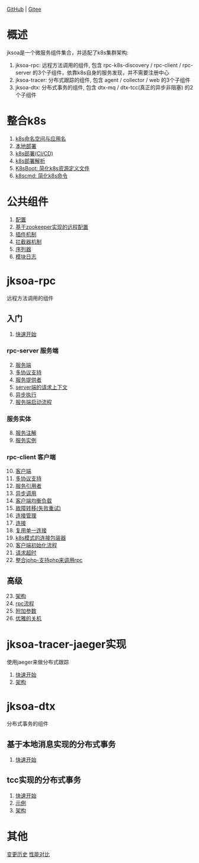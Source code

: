 [GitHub](https://github.com/shigebeyond/jksoa) | [Gitee](https://gitee.com/shigebeyond/jksoa) 

# 概述
jksoa是一个微服务组件集合，并适配了k8s集群架构:

1. jksoa-rpc: 远程方法调用的组件, 包含 rpc-k8s-discovery / rpc-client / rpc-server 的3个子组件，依靠k8s自身的服务发现，并不需要注册中心
2. jksoa-tracer: 分布式跟踪的组件, 包含 agent / collector / web 的3个子组件
3. jksoa-dtx: 分布式事务的组件, 包含 dtx-mq / dtx-tcc(真正的异步非阻塞) 的2个子组件

# 整合k8s
1. [k8s命名空间与应用名](https://github.com/shigebeyond/jkutil/blob/master/doc/ns_app.cn.md)
2. [本地部署](doc/deploy-local.md)
3. [k8s部署(CI/CD)](doc/deploy-k8s.md)
4. [k8s部署解析](doc/deploy-k8s-detail.md)
5. [K8sBoot: 简化k8s资源定义文件](https://github.com/shigebeyond/K8sBoot)
6. [k8scmd: 简化k8s命令](https://github.com/shigebeyond/k8scmd)

# 公共组件
1. [配置](https://github.com/shigebeyond/jkutil/blob/master/doc/config.cn.md)
2. [基于zookeeper实现的远程配置](https://github.com/shigebeyond/jkutil/blob/master/doc/zkconfig.cn.md)
3. [插件机制](doc/common/plugin.md)
4. [拦截器机制](doc/common/interceptor.md)
5. [序列器](doc/common/serializer.md)
6. [模块日志](doc/common/log.md)

# jksoa-rpc
远程方法调用的组件

## 入门
1. [快速开始](doc/rpc/getting_started.md)

### rpc-server 服务端
2. [服务端](doc/rpc/server/server.md)
3. [多协议支持](doc/rpc/server/protocol.md)
4. [服务提供者](doc/rpc/server/provider.md)
5. [server端的请求上下文](doc/rpc/server/context.md)
6. [异步执行](doc/rpc/server/async-execute.md)
7. [服务端启动流程](doc/rpc/server/start-flow.md)

### 服务实体
8. [服务注解](doc/rpc/service/annotation.md)
9. [服务实例](doc/rpc/service/instance.md)

### rpc-client 客户端

10. [客户端](doc/rpc/client/client.md)
11. [多协议支持](doc/rpc/client/protocol.md)
12. [服务引用者](doc/rpc/client/referer.md)
13. [异步调用](doc/rpc/client/async-call.md)
14. [客户端均衡负载](doc/rpc/client/load_balancer.md)
15. [故障转移(失败重试)](doc/rpc/client/failover.md)
16. [连接管理](doc/rpc/client/connnection_manage.md)
17. [连接](doc/rpc/client/connection.md)
18. [复用单一连接](doc/rpc/client/reuse-connection.md)
19. [k8s模式的连接包装器](doc/rpc/client/k8s-connection.md)
20. [客户端初始化流程](doc/rpc/client/init-flow.md)
21. [请求超时](doc/rpc/client/request_timeout.md)
22. [整合jphp-支持php来调用rpc](doc/rpc/client/jphp.md)

## 高级
23. [架构](doc/rpc/architecture.md)
24. [rpc流程](doc/rpc/rpc-flow.md)
25. [附加参数](doc/rpc/common/attachment.md)
26. [优雅的关机](doc/rpc/common/graceful-shutdown.md)

# jksoa-tracer-jaeger实现

使用jaeger来做分布式跟踪

1. [快速开始](doc/tracer-jaeger/getting_started.md)
2. [架构](doc/tracer/architecture.md)

# jksoa-dtx

分布式事务的组件

## 基于本地消息实现的分布式事务

1. [快速开始](doc/dtx/mq/getting_started.md)

## tcc实现的分布式事务

1. [快速开始](doc/dtx/tcc/getting_started.md)
2. [示例](doc/dtx/tcc/demo.md)
3. [架构](doc/dtx/tcc/architecture.md)

# 其他
[变更历史](doc/changelog.md)
[性能对比](https://github.com/shigebeyond/jksoa-benchmark)
